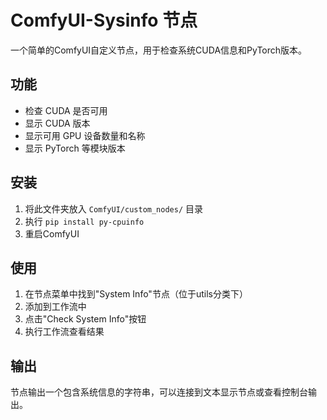 # ComfyUI-Sysinfo 节点

一个简单的ComfyUI自定义节点，用于检查系统CUDA信息和PyTorch版本。

## 功能

- 检查 CUDA 是否可用
- 显示 CUDA 版本
- 显示可用 GPU 设备数量和名称
- 显示 PyTorch 等模块版本

## 安装

1. 将此文件夹放入 `ComfyUI/custom_nodes/` 目录
2. 执行
   ```pip install py-cpuinfo```
4. 重启ComfyUI

## 使用

1. 在节点菜单中找到"System Info"节点（位于utils分类下）
2. 添加到工作流中
3. 点击"Check System Info"按钮
4. 执行工作流查看结果

## 输出

节点输出一个包含系统信息的字符串，可以连接到文本显示节点或查看控制台输出。
